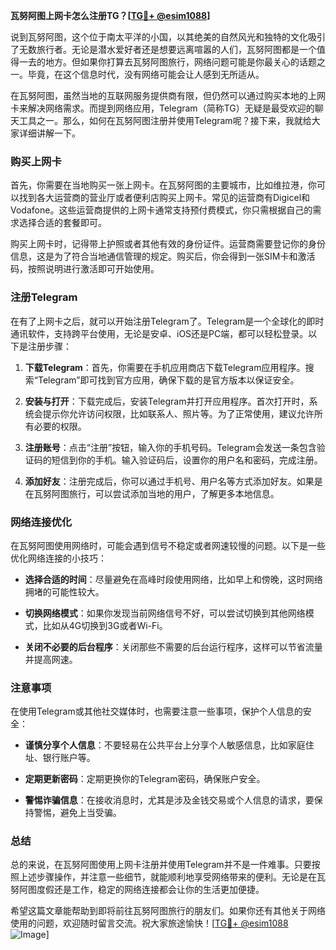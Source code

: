 **瓦努阿图上网卡怎么注册TG？[[TG💪+ @esim1088](https://t.me/s/esim1088)]**

说到瓦努阿图，这个位于南太平洋的小国，以其绝美的自然风光和独特的文化吸引了无数旅行者。无论是潜水爱好者还是想要远离喧嚣的人们，瓦努阿图都是一个值得一去的地方。但如果你打算去瓦努阿图旅行，网络问题可能是你最关心的话题之一。毕竟，在这个信息时代，没有网络可能会让人感到无所适从。

在瓦努阿图，虽然当地的互联网服务提供商有限，但仍然可以通过购买本地的上网卡来解决网络需求。而提到网络应用，Telegram（简称TG）无疑是最受欢迎的聊天工具之一。那么，如何在瓦努阿图注册并使用Telegram呢？接下来，我就给大家详细讲解一下。

### 购买上网卡

首先，你需要在当地购买一张上网卡。在瓦努阿图的主要城市，比如维拉港，你可以找到各大运营商的营业厅或者便利店购买上网卡。常见的运营商有Digicel和Vodafone。这些运营商提供的上网卡通常支持预付费模式，你只需根据自己的需求选择合适的套餐即可。

购买上网卡时，记得带上护照或者其他有效的身份证件。运营商需要登记你的身份信息，这是为了符合当地通信管理的规定。购买后，你会得到一张SIM卡和激活码，按照说明进行激活即可开始使用。

### 注册Telegram

在有了上网卡之后，就可以开始注册Telegram了。Telegram是一个全球化的即时通讯软件，支持跨平台使用，无论是安卓、iOS还是PC端，都可以轻松登录。以下是注册步骤：

1. **下载Telegram**：首先，你需要在手机应用商店下载Telegram应用程序。搜索“Telegram”即可找到官方应用，确保下载的是官方版本以保证安全。

2. **安装与打开**：下载完成后，安装Telegram并打开应用程序。首次打开时，系统会提示你允许访问权限，比如联系人、照片等。为了正常使用，建议允许所有必要的权限。

3. **注册账号**：点击“注册”按钮，输入你的手机号码。Telegram会发送一条包含验证码的短信到你的手机。输入验证码后，设置你的用户名和密码，完成注册。

4. **添加好友**：注册完成后，你可以通过手机号、用户名等方式添加好友。如果是在瓦努阿图旅行，可以尝试添加当地的用户，了解更多本地信息。

### 网络连接优化

在瓦努阿图使用网络时，可能会遇到信号不稳定或者网速较慢的问题。以下是一些优化网络连接的小技巧：

- **选择合适的时间**：尽量避免在高峰时段使用网络，比如早上和傍晚，这时网络拥堵的可能性较大。
  
- **切换网络模式**：如果你发现当前网络信号不好，可以尝试切换到其他网络模式，比如从4G切换到3G或者Wi-Fi。

- **关闭不必要的后台程序**：关闭那些不需要的后台运行程序，这样可以节省流量并提高网速。

### 注意事项

在使用Telegram或其他社交媒体时，也需要注意一些事项，保护个人信息的安全：

- **谨慎分享个人信息**：不要轻易在公共平台上分享个人敏感信息，比如家庭住址、银行账户等。
  
- **定期更新密码**：定期更换你的Telegram密码，确保账户安全。

- **警惕诈骗信息**：在接收消息时，尤其是涉及金钱交易或个人信息的请求，要保持警惕，避免上当受骗。

### 总结

总的来说，在瓦努阿图使用上网卡注册并使用Telegram并不是一件难事。只要按照上述步骤操作，并注意一些细节，就能顺利地享受网络带来的便利。无论是在瓦努阿图度假还是工作，稳定的网络连接都会让你的生活更加便捷。

希望这篇文章能帮助到即将前往瓦努阿图旅行的朋友们。如果你还有其他关于网络使用的问题，欢迎随时留言交流。祝大家旅途愉快！[[TG💪+ @esim1088](https://t.me/s/esim1088) ![Image](https://i.postimg.cc/4NQfJmqS/Snipaste-2025-05-13-00-14-12.png)]